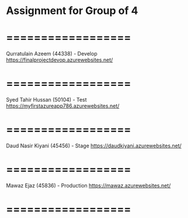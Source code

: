 # Assignment for Group of 4
# ==================

Qurratulain Azeem (44338) - Develop
https://finalprojectdevop.azurewebsites.net/
# ==================
Syed Tahir Hussan (50104) - Test
https://myfirstazureapp786.azurewebsites.net/
# ==================
Daud Nasir Kiyani (45456) - Stage
https://daudkiyani.azurewebsites.net/
# ==================
Mawaz Ejaz (45836) - Production
https://mawaz.azurewebsites.net/
# ==================
